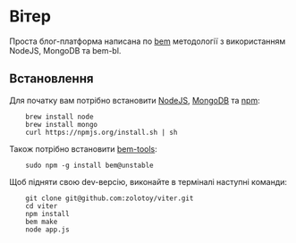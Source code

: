 # Вітер

Проста блог-платформа написана по [bem](http://bem.github.com/bem-method/pages/beginning/beginning.en.html) методології з використанням
NodeJS, MongoDB та bem-bl.

## Встановлення
Для початку вам потрібно встановити [NodeJS](http://nodejs.org/), [MongoDB](http://mongodb.org/) та [npm](http://npmjs.org/):

```
	brew install node
	brew install mongo
	curl https://npmjs.org/install.sh | sh
```

Також потрібно встановити [bem-tools](https://github.com/bem/bem-tools):
```
	sudo npm -g install bem@unstable
```

Щоб підняти свою dev-версію, виконайте в терміналі наступні команди:
```
	git clone git@github.com:zolotoy/viter.git
	cd viter
	npm install
	bem make
	node app.js
```
